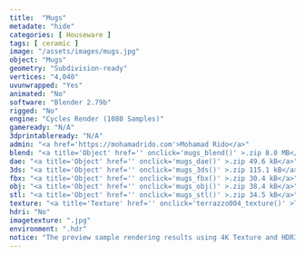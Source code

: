 ```yaml
---
title:  "Mugs"
metadate: "hide"
categories: [ Houseware ]
tags: [ ceramic ]
image: "/assets/images/mugs.jpg"
object: "Mugs"
geometry: "Subdivision-ready"
vertices: "4,040"
uvunwrapped: "Yes"
animated: "No"
software: "Blender 2.79b"
rigged: "No"
engine: "Cycles Render (1080 Samples)"
gameready: "N/A"
3dprintableready: "N/A"
admin: "<a href='https://mohamadrido.com'>Mohamad Rido</a>"
blend: "<a title='Object' href='' onclick='mugs_blend()' >.zip 8.0 MB</a>"
dae: "<a title='Object' href='' onclick='mugs_dae()' >.zip 49.6 kB</a>"
3ds: "<a title='Object' href='' onclick='mugs_3ds()' >.zip 115.1 kB</a>"
fbx: "<a title='Object' href='' onclick='mugs_fbx()' >.zip 30.4 kB</a>"
obj: "<a title='Object' href='' onclick='mugs_obj()' >.zip 38.4 kB</a>"
stl: "<a title='Object' href='' onclick='mugs_stl()' >.zip 34.5 kB</a>"
texture: "<a title='Texture' href='' onclick='terrazzo004_texture()' >Terrazzo004</a>, <a title='Texture' href='' onclick='terrazzo007_texture()' >Terrazzo007</a>"
hdri: "No"
imagetexture: ".jpg"
environment: ".hdr"
notice: "The preview sample rendering results using 4K Texture and HDRI. But the .blend file format available for download uses 1K as the sample to reduce the file size when you download it."
---
```

